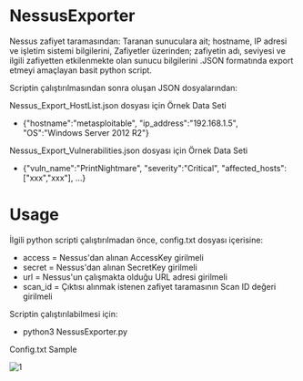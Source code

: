 # NessusExporter

Nessus zafiyet taramasından:
Taranan sunuculara ait; hostname, IP adresi ve işletim sistemi bilgilerini, Zafiyetler üzerinden; zafiyetin adı, seviyesi ve ilgili zafiyetten etkilenmekte olan sunucu bilgilerini .JSON formatında export etmeyi amaçlayan basit python script.


Scriptin çalıştırılmasından sonra oluşan JSON dosyalarından:

Nessus_Export_HostList.json dosyası için Örnek Data Seti

  - {"hostname":"metasploitable", "ip_address":"192.168.1.5", "OS":"Windows Server 2012 R2"}

Nessus_Export_Vulnerabilities.json dosyası için Örnek Data Seti

  - {"vuln_name":"PrintNightmare", "severity":"Critical", "affected_hosts":["xxx","xxx"], …}


# Usage

İlgili python scripti çalıştırılmadan önce, config.txt dosyası içerisine:

  - access = Nessus'dan alınan AccessKey girilmeli
  - secret = Nessus'dan alınan SecretKey girilmeli
  - url = Nessus'un çalışmakta olduğu URL adresi girilmeli
  - scan_id = Çıktısı alınmak istenen zafiyet taramasının Scan ID değeri girilmeli

Scriptin çalıştırılabilmesi için:

  - python3 NessusExporter.py



Config.txt Sample

![1](https://user-images.githubusercontent.com/45037356/150573599-3201016b-ac7b-4d28-a79a-16aa1ed67730.png)

